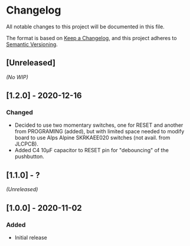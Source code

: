 # Changelog

All notable changes to this project will be documented in this file.

The format is based on [Keep a Changelog](https://keepachangelog.com/en/1.0.0/),
and this project adheres to [Semantic Versioning](https://semver.org/spec/v2.0.0.html).


## [Unreleased]

*(No WIP)*

## [1.2.0] - 2020-12-16

### Changed

- Decided to use two momentary switches, one for RESET and another from PROGRAMING (added), but with limited space needed to modify board to use Alps Alpine SKRKAEE020 switches (not avail. from JLCPCB).
- Added C4 10μF capacitor to RESET pin for "debouncing" of the pushbutton.

## [1.1.0] - ?

*(Unreleased)*

## [1.0.0] - 2020-11-02

### Added

- Initial release
